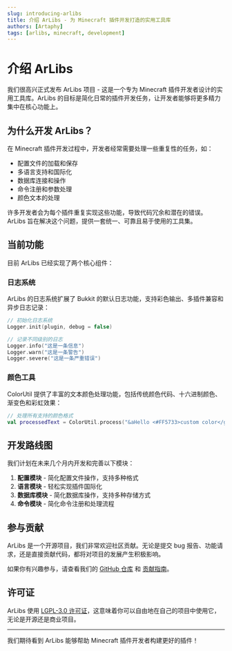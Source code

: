 ```yaml
---
slug: introducing-arlibs
title: 介绍 ArLibs - 为 Minecraft 插件开发打造的实用工具库
authors: [Artaphy]
tags: [arlibs, minecraft, development]
---
```


# 介绍 ArLibs

我们很高兴正式发布 ArLibs 项目 - 这是一个专为 Minecraft 插件开发者设计的实用工具库。ArLibs 的目标是简化日常的插件开发任务，让开发者能够将更多精力集中在核心功能上。

## 为什么开发 ArLibs？

在 Minecraft 插件开发过程中，开发者经常需要处理一些重复性的任务，如：

- 配置文件的加载和保存
- 多语言支持和国际化
- 数据库连接和操作
- 命令注册和参数处理
- 颜色文本的处理

许多开发者会为每个插件重复实现这些功能，导致代码冗余和潜在的错误。ArLibs 旨在解决这个问题，提供一套统一、可靠且易于使用的工具集。

## 当前功能

目前 ArLibs 已经实现了两个核心组件：

### 日志系统

ArLibs 的日志系统扩展了 Bukkit 的默认日志功能，支持彩色输出、多插件兼容和异步日志记录：

```kotlin
// 初始化日志系统
Logger.init(plugin, debug = false)

// 记录不同级别的日志
Logger.info("这是一条信息")
Logger.warn("这是一条警告")
Logger.severe("这是一条严重错误")
```

### 颜色工具

ColorUtil 提供了丰富的文本颜色处理功能，包括传统颜色代码、十六进制颜色、渐变色和彩虹效果：

```kotlin
// 处理所有支持的颜色格式
val processedText = ColorUtil.process("&aHello <#FF5733>custom color</gradient:#FF5733:#3399FF>gradient</gradient>")
```

## 开发路线图

我们计划在未来几个月内开发和完善以下模块：

1. **配置模块** - 简化配置文件操作，支持多种格式
2. **语言模块** - 轻松实现插件国际化
3. **数据库模块** - 简化数据库操作，支持多种存储方式
4. **命令模块** - 简化命令注册和处理流程

## 参与贡献

ArLibs 是一个开源项目，我们非常欢迎社区贡献。无论是提交 bug 报告、功能请求，还是直接贡献代码，都将对项目的发展产生积极影响。

如果你有兴趣参与，请查看我们的 [GitHub 仓库](https://github.com/ArTeamTech/ArLibs) 和 [贡献指南](https://github.com/ArTeamTech/ArLibs/blob/main/CONTRIBUTING.md)。

## 许可证

ArLibs 使用 [LGPL-3.0 许可证](https://github.com/ArTeamTech/ArLibs/blob/main/LICENSE)，这意味着你可以自由地在自己的项目中使用它，无论是开源还是商业项目。

---

我们期待看到 ArLibs 能够帮助 Minecraft 插件开发者构建更好的插件！